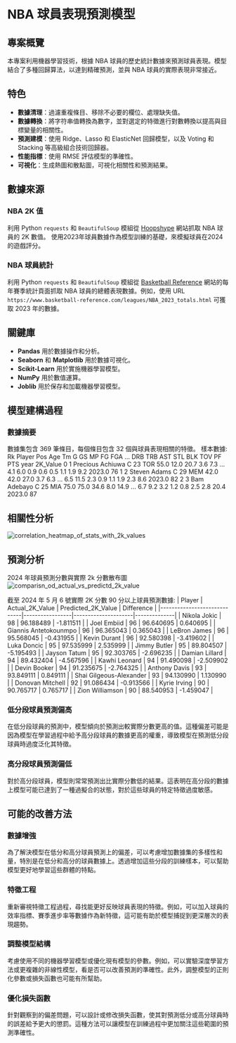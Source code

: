 # NBA 球員表現預測模型

## 專案概覽

本專案利用機器學習技術，根據 NBA 球員的歷史統計數據來預測球員表現。模型結合了多種回歸算法，以達到精確預測，並與 NBA 球員的實際表現非常接近。

## 特色

- **數據清理**：過濾重複條目、移除不必要的欄位、處理缺失值。
- **數據轉換**：將字符串值轉換為數字，並對選定的特徵進行對數轉換以提高與目標變量的相關性。
- **預測建模**：使用 Ridge、Lasso 和 ElasticNet 回歸模型，以及 Voting 和 Stacking 等高級組合技術回歸器。
- **性能指標**：使用 RMSE 評估模型的準確性。
- **可視化**：生成熱圖和散點圖，可視化相關性和預測結果。

## 數據來源
### NBA 2K 值
利用 Python `requests` 和 `BeautifulSoup` 模組從 [Hoopshype](https://hoopshype.com/nba2k/) 網站抓取 NBA 球員的 2K 數值。
使用2023年球員數據作為模型訓練的基礎，來模擬球員在2024的遊戲評分。

### NBA 球員統計
利用 Python `requests` 和 `BeautifulSoup` 模組從 [Basketball Reference](https://www.basketball-reference.com/) 網站的每年賽季統計頁面抓取 NBA 球員的總體表現數據。例如，使用 URL `https://www.basketball-reference.com/leagues/NBA_2023_totals.html` 可獲取 2023 年的數據。

## 關鍵庫

- **Pandas** 用於數據操作和分析。
- **Seaborn** 和 **Matplotlib** 用於數據可視化。
- **Scikit-Learn** 用於實施機器學習模型。
- **NumPy** 用於數值運算。
- **Joblib** 用於保存和加載機器學習模型。

## 模型建構過程

### 數據摘要
數據集包含 369 筆條目，每個條目包含 32 個與球員表現相關的特徵。
樣本數據:
      Rk                    Player Pos Age   Tm     G    GS    MP   FG   FGA  ...  DRB   TRB   AST  STL  BLK  TOV   PF   PTS    year  2K_Value
0      1          Precious Achiuwa   C  23  TOR  55.0  12.0  20.7  3.6   7.3  ...  4.1   6.0   0.9  0.6  0.5  1.1  1.9   9.2  2023.0        76
1      2              Steven Adams   C  29  MEM  42.0  42.0  27.0  3.7   6.3  ...  6.5  11.5   2.3  0.9  1.1  1.9  2.3   8.6  2023.0        82
2      3               Bam Adebayo   C  25  MIA  75.0  75.0  34.6  8.0  14.9  ...  6.7   9.2   3.2  1.2  0.8  2.5  2.8  20.4  2023.0        87

## 相關性分析
![correlation_heatmap_of_stats_with_2k_values](https://github.com/nw7551762/2k-value-predict/assets/118497430/b4262d8d-f3c0-4457-9217-c0f2a960f557)







## 預測分析
2024 年球員預測分數與實際 2k 分數散布圖
![comparisn_od_actual_vs_predictd_2k_value](https://github.com/nw7551762/2k-value-predict/assets/118497430/3617d4ff-0659-415f-9c07-2f63bebd0c0c)

截至 2024 年 5 月 6 號實際 2K 分數 90 分以上球員預測數據:
|                Player       | Actual_2K_Value | Predicted_2K_Value  | Difference   |
|-----------------------------|-----------------|---------------------|--------------|
| Nikola Jokic                | 98              | 96.188489           | -1.811511    |
| Joel Embiid                 | 96              | 96.640695           | 0.640695     |
| Giannis Antetokounmpo       | 96              | 96.365043           | 0.365043     |
| LeBron James                | 96              | 95.568045           | -0.431955    |
| Kevin Durant                | 96              | 92.580398           | -3.419602    |
| Luka Doncic                 | 95              | 97.535999           | 2.535999     |
| Jimmy Butler                | 95              | 89.804507           | -5.195493    |
| Jayson Tatum                | 95              | 92.303765           | -2.696235    |
| Damian Lillard              | 94              | 89.432404           | -4.567596    |
| Kawhi Leonard               | 94              | 91.490098           | -2.509902    |
| Devin Booker                | 94              | 91.235675           | -2.764325    |
| Anthony Davis               | 93              | 93.849111           | 0.849111     |
| Shai Gilgeous-Alexander     | 93              | 94.130990           | 1.130990     |
| Donovan Mitchell            | 92              | 91.086434           | -0.913566    |
| Kyrie Irving                | 90              | 90.765717           | 0.765717     |
| Zion Williamson             | 90              | 88.540953           | -1.459047    |


            
### 低分段球員預測偏高
在低分段球員的預測中，模型傾向於預測出較實際分數更高的值。這種偏差可能是因為模型在學習過程中給予高分段球員的數據更高的權重，導致模型在預測低分段球員時過度泛化其特徵。
### 高分段球員預測偏低
對於高分段球員，模型則常常預測出比實際分數低的結果。這表明在高分段的數據上模型可能已達到了一種過擬合的狀態，對於這些球員的特定特徵過度敏感。


## 可能的改善方法
### 數據增強
為了解決模型在低分和高分球員預測上的偏差，可以考慮增加數據集的多樣性和量，特別是在低分和高分的球員數據上。透過增加這些分段的訓練樣本，可以幫助模型更好地學習這些群體的特點。
### 特徵工程
重新審視特徵工程過程，尋找能更好反映球員表現的特徵。例如，可以加入球員的效率指標、賽季進步率等數據作為新特徵，這可能有助於模型捕捉到更深層次的表現趨勢。
### 調整模型結構
考慮使用不同的機器學習模型或優化現有模型的參數。例如，可以實驗深度學習方法或更複雜的非線性模型，看是否可以改善預測的準確性。此外，調整模型的正則化參數或損失函數也可能有所幫助。
### 優化損失函數
針對觀察到的偏差問題，可以設計或修改損失函數，使其對預測低分或高分球員時的誤差給予更大的懲罰。這種方法可以讓模型在訓練過程中更加關注這些範圍的預測準確性。
